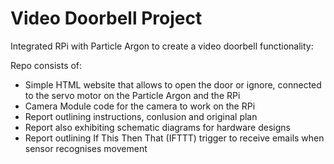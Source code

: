 # Video Doorbell Project

Integrated RPi with Particle Argon to create a video doorbell functionality:

Repo consists of:
- Simple HTML website that allows to open the door or ignore, connected to the servo motor on the Particle Argon and the RPi
- Camera Module code for the camera to work on the RPi
- Report outlining instructions, conlusion and original plan
- Report also exhibiting schematic diagrams for hardware designs
- Report outlining If This Then That (IFTTT) trigger to receive emails when sensor recognises movement
